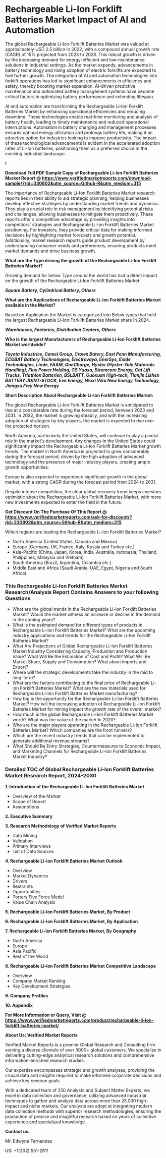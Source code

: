 <meta name="title" content="Global Rechargeable Li-Ion Forklift Batteries Market Impact of AI and Automation"><meta name="description" content="The global Rechargeable Li-Ion Forklift Batteries Market was valued at approximately USD 2.5 billion in 2022, with a compound annual growth rate (CAGR) of 15% projecte"><meta name="title" content="Rechargeable Li-Ion Forklift Batteries Market Size, Share, Scope, Trends, Growth, Opportunities, Analysis, Forecast"><h1>Rechargeable Li-Ion Forklift Batteries Market Impact of AI and Automation</h1><p>The global Rechargeable Li-Ion Forklift Batteries Market was valued at approximately USD 2.5 billion in 2022, with a compound annual growth rate (CAGR) of 15% projected from 2023 to 2028. This robust growth is driven by the increasing demand for energy-efficient and low-maintenance solutions in industrial settings. As the market expands, advancements in battery technology and rising adoption of electric forklifts are expected to fuel further growth. The integration of AI and automation technologies into forklift operations has led to significant enhancements in efficiency and safety, thereby boosting market expansion. AI-driven predictive maintenance and automated battery management systems have become critical factors in optimizing battery performance and extending lifespan.</p><p>AI and automation are transforming the Rechargeable Li-Ion Forklift Batteries Market by enhancing operational efficiencies and reducing downtime. These technologies enable real-time monitoring and analysis of battery health, leading to timely maintenance and reduced operational interruptions. Automation in battery charging and management processes ensures optimal energy utilization and prolongs battery life, making it an attractive option for industries looking to improve productivity. The impact of these technological advancements is evident in the accelerated adoption rates of Li-Ion batteries, positioning them as a preferred choice in the evolving industrial landscape.</p>t</p><p id="" class=""><strong>Download Full PDF Sample Copy of Rechargeable Li-Ion Forklift Batteries Market Report @ <a href="https://www.verifiedmarketreports.com/download-sample/?rid=330802&utm_source=Github-R&utm_medium=315" target="_blank">https://www.verifiedmarketreports.com/download-sample/?rid=330802&utm_source=Github-R&utm_medium=315</a></strong></p><p>The importance of&nbsp;Rechargeable Li-Ion Forklift Batteries Market research reports lies in their ability to aid strategic planning, helping businesses develop effective strategies by understanding market trends and dynamics. They play a crucial role in risk management by identifying potential risks and challenges, allowing businesses to mitigate them proactively. These reports offer a competitive advantage by providing insights into competitors' strategies and Rechargeable Li-Ion Forklift Batteries Market positioning. For investors, they provide critical data for making informed decisions by highlighting market forecasts and growth potential. Additionally, market research reports guide product development by understanding consumer needs and preferences, ensuring products meet market demands and drive business growth.</p><p><strong>What are the&nbsp;Type driving the growth of the Rechargeable Li-Ion Forklift Batteries Market?</strong></p><p id="" class="">Growing demand for below Type around the world has had a direct impact on the growth of the Rechargeable Li-Ion Forklift Batteries Market:</p><em><strong>Square Battery, Cylindrical Battery, Others</strong></em></p><strong>What are the&nbsp;Applications&nbsp;of Rechargeable Li-Ion Forklift Batteries Market available in the Market?</strong></p><p id="" class="">Based on Application the Market is categorized into Below types that held the largest Rechargeable Li-Ion Forklift Batteries Market share In 2024.</p><em><strong>Warehouses, Factories, Distribution Centers, Others</strong></em></p><strong>Who is the largest Manufacturers of Rechargeable Li-Ion Forklift Batteries Market worldwide?</strong></p><p><em><strong>Toyota Industries, Camel Group, Crown Batery, East Penn Manufacturing, ECOBAT Battery Technologies, Electrovaya, EnerSys, Exide Technologies, Linde, FAAM, OneCharge, Hyster (Hyster-Yale Materials Handling), Flux Power Holding, GS Yuasa, Stromcore Energy, Cat Lift Trucks, Triathlon Batterien, BSLBATT, Guoxuan High-tech, Tianjin Lishen BATTERY JOINT-STOCK, Eve Energy, Wuxi Vika New Energy Technology, Jiangsu Frey New Energy</strong></em></p><p id="" class=""><strong>Short Description About Rechargeable Li-Ion Forklift Batteries Market:</strong></p><p>The global Rechargeable Li-Ion Forklift Batteries Market is anticipated to rise at a considerable rate during the forecast period, between 2023 and 2031. In 2022, the market is growing steadily, and with the increasing adoption of strategies by key players, the market is expected to rise over the projected horizon.</p><p>North America, particularly the United States, will continue to play a pivotal role in the market's development. Any changes in the United States could significantly impact the Rechargeable Li-Ion Forklift Batteries Market growth trends. The market in North America is projected to grow considerably during the forecast period, driven by the high adoption of advanced technology and the presence of major industry players, creating ample growth opportunities.</p><p>Europe is also expected to experience significant growth in the global market, with a strong CAGR during the forecast period from 2024 to 2031.</p><p>Despite intense competition, the clear global recovery trend keeps investors optimistic about the Rechargeable Li-Ion Forklift Batteries Market, with more new investments expected to enter the field in the future.</p><p id="" class=""><strong>Get Discount On The Purchase Of This Report @ <a href="https://www.verifiedmarketreports.com/ask-for-discount/?rid=330802&utm_source=Github-R&utm_medium=315" target="_blank">https://www.verifiedmarketreports.com/ask-for-discount/?rid=330802&utm_source=Github-R&utm_medium=315</a></strong></p>Which regions are leading the Rechargeable Li-Ion Forklift Batteries Market?</p><ul><li>North America (United States, Canada and Mexico)</li><li>Europe (Germany, UK, France, Italy, Russia and Turkey etc.)</li><li>Asia-Pacific (China, Japan, Korea, India, Australia, Indonesia, Thailand, Philippines, Malaysia and Vietnam)</li><li>South America (Brazil, Argentina, Columbia etc.)</li><li>Middle East and Africa (Saudi Arabia, UAE, Egypt, Nigeria and South Africa)</li></ul><h3 id="" class="">This Rechargeable Li-Ion Forklift Batteries Market Research/Analysis Report Contains Answers to your following Questions</h3><ul><li>What are the global trends in the Rechargeable Li-Ion Forklift Batteries Market? Would the market witness an increase or decline in the demand in the coming years?</li><li>What is the estimated demand for different types of products in Rechargeable Li-Ion Forklift Batteries Market? What are the upcoming industry applications and trends for the Rechargeable Li-Ion Forklift Batteries Market?</li><li>What Are Projections of Global Rechargeable Li-Ion Forklift Batteries Market Industry Considering Capacity, Production and Production Value? What Will Be the Estimation of Cost and Profit? What Will Be Market Share, Supply and Consumption? What about imports and Export?</li><li>Where will the strategic developments take the industry in the mid to long-term?</li><li>What are the factors contributing to the final price of Rechargeable Li-Ion Forklift Batteries Market? What are the raw materials used for Rechargeable Li-Ion Forklift Batteries Market manufacturing?</li><li>How big is the opportunity for the Rechargeable Li-Ion Forklift Batteries Market? How will the increasing adoption of Rechargeable Li-Ion Forklift Batteries Market for mining impact the growth rate of the overall market?</li><li>How much is the global Rechargeable Li-Ion Forklift Batteries Market worth? What was the value of the market In 2020?</li><li>Who are the major players operating in the Rechargeable Li-Ion Forklift Batteries Market? Which companies are the front runners?</li><li>Which are the recent industry trends that can be implemented to generate additional revenue streams?</li><li>What Should Be Entry Strategies, Countermeasures to Economic Impact, and Marketing Channels for Rechargeable Li-Ion Forklift Batteries Market Industry?</li></ul><h3 id="" class="">Detailed TOC of Global Rechargeable Li-Ion Forklift Batteries Market Research Report, 2024-2030</h3><p id="" class=""><strong>1. Introduction of the Rechargeable Li-Ion Forklift Batteries Market</strong></p><ul><li>Overview of the Market</li><li>Scope of Report</li><li>Assumptions</li></ul><p id="" class=""><strong>2. Executive Summary</strong></p><p id="" class=""><strong>3. Research Methodology of Verified Market Reports</strong></p><ul><li>Data Mining</li><li>Validation</li><li>Primary Interviews</li><li>List of Data Sources</li></ul><p id="" class=""><strong>4. Rechargeable Li-Ion Forklift Batteries Market Outlook</strong></p><ul><li>Overview</li><li>Market Dynamics</li><li>Drivers</li><li>Restraints</li><li>Opportunities</li><li>Porters Five Force Model</li><li>Value Chain Analysis</li></ul><p id="" class=""><strong>5. Rechargeable Li-Ion Forklift Batteries Market, By Product</strong></p><p id="" class=""><strong>6. Rechargeable Li-Ion Forklift Batteries Market, By Application</strong></p><p id="" class=""><strong>7. Rechargeable Li-Ion Forklift Batteries Market, By Geography</strong></p><ul><li>North America</li><li>Europe</li><li>Asia Pacific</li><li>Rest of the World</li></ul><p id="" class=""><strong>8. Rechargeable Li-Ion Forklift Batteries Market Competitive Landscape</strong></p><ul><li>Overview</li><li>Company Market Ranking</li><li>Key Development Strategies</li></ul><p id="" class=""><strong>9. Company Profiles</strong></p><p id="" class=""><strong>10. Appendix</strong></p><p id="" class=""><strong>For More Information or Query, Visit @ <a href="https://www.verifiedmarketreports.com/product/rechargeable-li-ion-forklift-batteries-market/" target="_blank">https://www.verifiedmarketreports.com/product/rechargeable-li-ion-forklift-batteries-market/</a></strong></p><p id="" class=""><strong>About Us: Verified Market Reports</strong></p><p id="" class="">Verified Market Reports is a premier Global Research and Consulting firm serving a diverse clientele of over 5000+ global customers. We specialize in delivering cutting-edge analytical research solutions and comprehensive information-enriched research studies.</p><p id="" class="">Our expertise encompasses strategic and growth analyses, providing the crucial data and insights required to make informed corporate decisions and achieve key revenue goals.</p><p id="" class="">With a dedicated team of 250 Analysts and Subject Matter Experts, we excel in data collection and governance, utilizing advanced industrial techniques to gather and analyze data across more than 25,000 high-impact and niche markets. Our analysts are adept at integrating modern data collection methods with superior research methodologies, ensuring the production of precise and insightful research based on years of collective experience and specialized knowledge.</p><p id="" class=""><strong>Contact us:</strong></p><p id="" class="">Mr. Edwyne Fernandes</p><p id="" class="">US: +1(302) 551-2611</p>